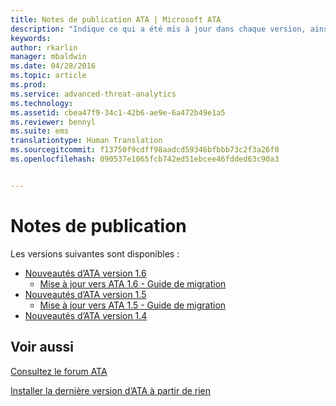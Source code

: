 ```yaml
---
title: Notes de publication ATA | Microsoft ATA
description: "Indique ce qui a été mis à jour dans chaque version, ainsi que les problèmes connus et les guides de migration"
keywords: 
author: rkarlin
manager: mbaldwin
ms.date: 04/28/2016
ms.topic: article
ms.prod: 
ms.service: advanced-threat-analytics
ms.technology: 
ms.assetid: cbea47f9-34c1-42b6-ae9e-6a472b49e1a5
ms.reviewer: bennyl
ms.suite: ems
translationtype: Human Translation
ms.sourcegitcommit: f13750f9cdff98aadcd59346bfbbb73c2f3a26f0
ms.openlocfilehash: 090537e1065fcb742ed51ebcee46fdded63c90a3


---
```


# Notes de publication
Les versions suivantes sont disponibles :

- [Nouveautés d’ATA version 1.6](whats-new-version-1.6.md)
   - [Mise à jour vers ATA 1.6 - Guide de migration](/advanced-threat-analytics/understand-explore/ata-update-1.6-migration-guide)
- [Nouveautés d’ATA version 1.5](whats-new-version-1.5.md)
   - [Mise à jour vers ATA 1.5 - Guide de migration](/advanced-threat-analytics/understand-explore/ata-update-1.5-migration-guide)
- [Nouveautés d’ATA version 1.4](whats-new-version-1.4.md)

## Voir aussi
[Consultez le forum ATA](https://social.technet.microsoft.com/Forums/security/home?forum=mata)

[Installer la dernière version d’ATA à partir de rien](/advanced-threat-analytics/deploy-use/install-ata)



<!--HONumber=Jul16_HO4-->


